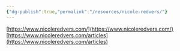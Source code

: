 ```yaml
---
{"dg-publish":true,"permalink":"/resources/nicole-redvers/"}
---
```


[https://www.nicoleredvers.com/](https://www.nicoleredvers.com/)
[https://www.nicoleredvers.com/articles](https://www.nicoleredvers.com/articles)